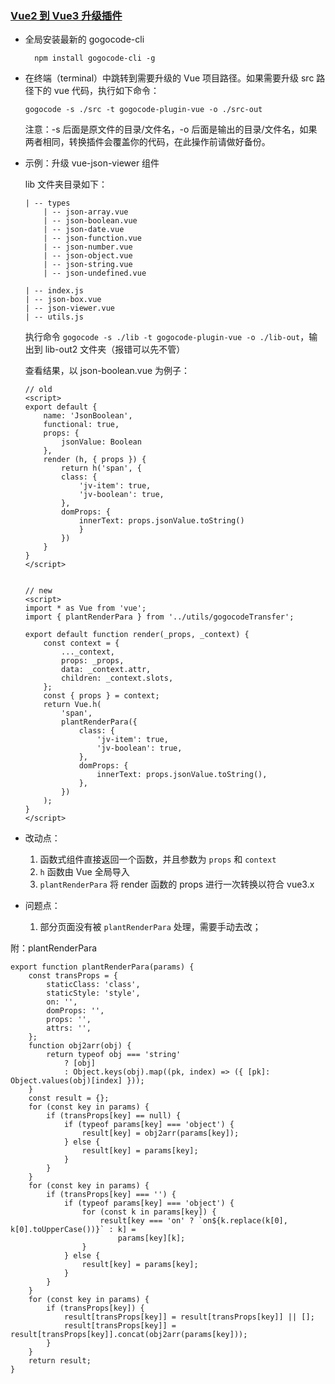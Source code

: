 ### [Vue2 到 Vue3 升级插件](https://github.com/thx/gogocode/tree/main/packages/gogocode-plugin-vue)

- 全局安装最新的 gogocode-cli

  ```
    npm install gogocode-cli -g
  ```

- 在终端（terminal）中跳转到需要升级的 Vue 项目路径。如果需要升级 src 路径下的 vue 代码，执行如下命令：​

  ```
  gogocode -s ./src -t gogocode-plugin-vue -o ./src-out
  ```

  注意：-s 后面是原文件的目录/文件名，-o 后面是输出的目录/文件名，如果两者相同，转换插件会覆盖你的代码，在此操作前请做好备份。

- 示例：升级 vue-json-viewer 组件

  lib 文件夹目录如下：

  ```
  | -- types
      | -- json-array.vue
      | -- json-boolean.vue
      | -- json-date.vue
      | -- json-function.vue
      | -- json-number.vue
      | -- json-object.vue
      | -- json-string.vue
      | -- json-undefined.vue

  | -- index.js
  | -- json-box.vue
  | -- json-viewer.vue
  | -- utils.js

  ```

  执行命令 `gogocode -s ./lib -t gogocode-plugin-vue -o ./lib-out`，输出到 lib-out2 文件夹（报错可以先不管）

  查看结果，以 json-boolean.vue 为例子：

  ```
  // old
  <script>
  export default {
      name: 'JsonBoolean',
      functional: true,
      props: {
          jsonValue: Boolean
      },
      render (h, { props }) {
          return h('span', {
          class: {
              'jv-item': true,
              'jv-boolean': true,
          },
          domProps: {
              innerText: props.jsonValue.toString()
              }
          })
      }
  }
  </script>


  // new
  <script>
  import * as Vue from 'vue';
  import { plantRenderPara } from '../utils/gogocodeTransfer';

  export default function render(_props, _context) {
      const context = {
          ..._context,
          props: _props,
          data: _context.attr,
          children: _context.slots,
      };
      const { props } = context;
      return Vue.h(
          'span',
          plantRenderPara({
              class: {
                  'jv-item': true,
                  'jv-boolean': true,
              },
              domProps: {
                  innerText: props.jsonValue.toString(),
              },
          })
      );
  }
  </script>
  ```

- 改动点：

  1. 函数式组件直接返回一个函数，并且参数为 `props` 和 `context`
  2. `h` 函数由 Vue 全局导入
  3. `plantRenderPara` 将 render 函数的 props 进行一次转换以符合 vue3.x

- 问题点：
  1.  部分页面没有被 `plantRenderPara` 处理，需要手动去改；

附：plantRenderPara

```
export function plantRenderPara(params) {
    const transProps = {
        staticClass: 'class',
        staticStyle: 'style',
        on: '',
        domProps: '',
        props: '',
        attrs: '',
    };
    function obj2arr(obj) {
        return typeof obj === 'string'
            ? [obj]
            : Object.keys(obj).map((pk, index) => ({ [pk]: Object.values(obj)[index] }));
    }
    const result = {};
    for (const key in params) {
        if (transProps[key] == null) {
            if (typeof params[key] === 'object') {
                result[key] = obj2arr(params[key]);
            } else {
                result[key] = params[key];
            }
        }
    }
    for (const key in params) {
        if (transProps[key] === '') {
            if (typeof params[key] === 'object') {
                for (const k in params[key]) {
                    result[key === 'on' ? `on${k.replace(k[0], k[0].toUpperCase())}` : k] =
                        params[key][k];
                }
            } else {
                result[key] = params[key];
            }
        }
    }
    for (const key in params) {
        if (transProps[key]) {
            result[transProps[key]] = result[transProps[key]] || [];
            result[transProps[key]] = result[transProps[key]].concat(obj2arr(params[key]));
        }
    }
    return result;
}


```
